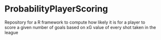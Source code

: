 # ProbabilityPlayerScoring
Repository for a R framework to compute how likely it is for a player to score a given number of goals based on xG value of every shot taken in the league
